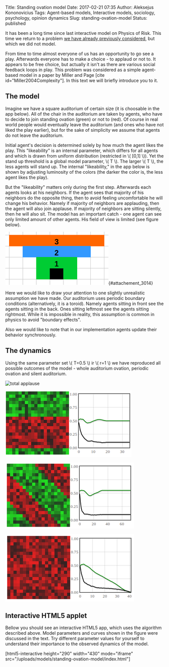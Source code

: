 Title: Standing ovation model
Date: 2017-02-21 07:35
Author: Aleksejus Kononovicius
Tags: Agent-based models, Interactive models, sociology, psychology, opinion dynamics
Slug: standing-ovation-model
Status: published

It has been a long time
since last interactive model on Physics of Risk. This time we return to
a problem [we have already previously
considered](/statistical-physics-a-key-to-understanding-of-the-social-and-economic-complexity),
but which we did not model.

From time to time almost everyone of us has an opportunity to go see a
play. Afterwards everyone has to make a choice - to applaud or not to.
It appears to be free choice, but actually it isn't as there are various
social feedback loops in play. This problem was considered as a simple
agent-based model in a paper by Miller and Page \[cite
id="Miller2004Complexity"\]. In this text we will briefly introduce you
to it.<!--more-->

The model
---------

Imagine we have a square auditorium of certain size (it is choosable in
the app below). All of the chair in the auditorium are taken by agents,
who have to decide to join standing ovation (green) or not to (red). Of
course in real world people would eventually leave the auditorium (and
ones who have not liked the play earlier), but for the sake of
simplicity we assume that agents do not leave the auditorium.

Initial agent's decision is determined solely by how much the agent
likes the play. This "likeability" is an internal parameter, which
differs for all agents and which is drawn from uniform distribution
(restricted in \\\(  \[0,1\] \\\)). Yet the stand up threshold is a
global model parameter, \\\(  T \\\). The larger \\\(  T \\\), the less
agents will stand up. The internal "likeability," in the app below is
shown by adjusting luminosity of the colors (the darker the color is,
the less agent likes the play).

But the "likeability" matters only during the first step. Afterwards
each agents looks at his neighbors. If the agent sees that majority of
his neighbors do the opposite thing, then to avoid feeling uncomfortable
he will change his behavior. Namely if majority of neighbors are
applauding, then the agent will also join applause. If majority of
neighbors are sitting silently, then he will also sit. The model has an
important catch - one agent can see only limited amount of other agents.
His field of view is limited (see figure below).

![vision cone](/uploads/2017/02/som-matymo-kugis.png "Agent's field of view is a cone. Vision radius is a choosable model parameter (cases up until r=3 are shown)."){#attachement_3014}

Here we would like to draw your attention to one slightly unrealistic
assumption we have made. Our auditorium uses periodic boundary
conditions (alternatively, it is a toroid). Namely agents sitting in
front see the agents sitting in the back. Ones sitting leftmost see the
agents sitting rightmost. While it is impossible in reality, this
assumption is common in physics to avoid "boundary effects".

Also we would like to note that in our implementation agents update
their behavior synchronously.

The dynamics
------------

Using the same parameter set \\\(  T=0.5 \\\) ir \\\(  r=1 \\\) we have
reproduced all possible outcomes of the model - whole auditorium
ovation, periodic ovation and silent auditorium.

![total applause](/uploads/2017/02/som-visi-ploja.png "After some time all
agents have joined standing ovation (green curve is at 1). No agents feel
uncomfortable (black curve is at 0).")

![periodic patches 1](/uploads/2017/02/som-lygiagretus.png "Periodic ovation has developed. Agents stand up and after some time sit down. A fraction of agents remains uncomfortable.")

![periodic patches 2](/uploads/2017/02/som-diagonalus.png "Periodic ovation has developed. Agents stand up and after some time sit down. A fraction of agents remains uncomfortable. The main difference from the previous example is a shape of the 'front.'")

![applause dies down](/uploads/2017/02/som-neploja.png "After some time applause dies down (green curve is at 0). No agents feel uncomfortable (black curve is at 0).")
 
Interactive HTML5 applet
------------------------

Bellow you should see an interactive HTML5 app, which uses the algorithm
described above. Model parameters and curves shown in the figure were
discussed in the text. Try different parameter values for yourself to
understand their importance to the observed dynamics of the model.

[html5-interactive height="290" width="430" mode="iframe"
src="/uploads/models/standing-ovation-model/index.html"]
